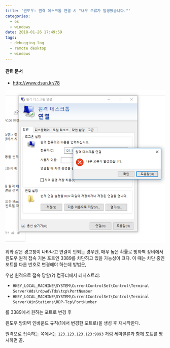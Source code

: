 ```yaml
---
title: '윈도우: 원격 데스크톱 연결 시 "내부 오류가 발생했습니다."'
categories:
  - os
  - windows
date: 2018-01-26 17:49:59
tags:
  - debugging log
  - remote desktop
  - windows
---
```


#### 관련 문서
- http://www.dsun.kr/78

![](/images/capture1-debugging-log-원격-데스크톱-연결-시-내부-오류가-발생했습니다.png)

위와 같은 경고창이 나타나고 연결이 안되는 경우엔, 매우 높은 확률로 방화벽 장비에서 윈도우 원격 접속 기본 포트인 3389를 차단하고 있을 가능성이 크다. 이 때는 차단 중인 포트를 다른 번호로 변경해야 하는데 방법은,

우선 원격으로 접속 당할(?) 컴퓨터에서 
레지스트리:
- `HKEY_LOCAL_MACHINE\SYSTEM\CurrentControlSet\Control\Terminal Server\Wds\rdpwd\Tds\tcp\PortNumber`
- `HKEY_LOCAL_MACHINE\SYSTEM\CurrentControlSet\Control\Terminal Server\WinStations\RDP-Tcp\PortNumber`

를 3389에서 원하는 포트로 변경 후

윈도우 방화벽 인바운드 규칙(1에서 변경한 포트로)을 생성 후 재시작한다.

원격으로 접속하는 쪽에서는 `123.123.123.123:9093` 처럼 세미콜론과 함께 포트를 명시하면 끝.
